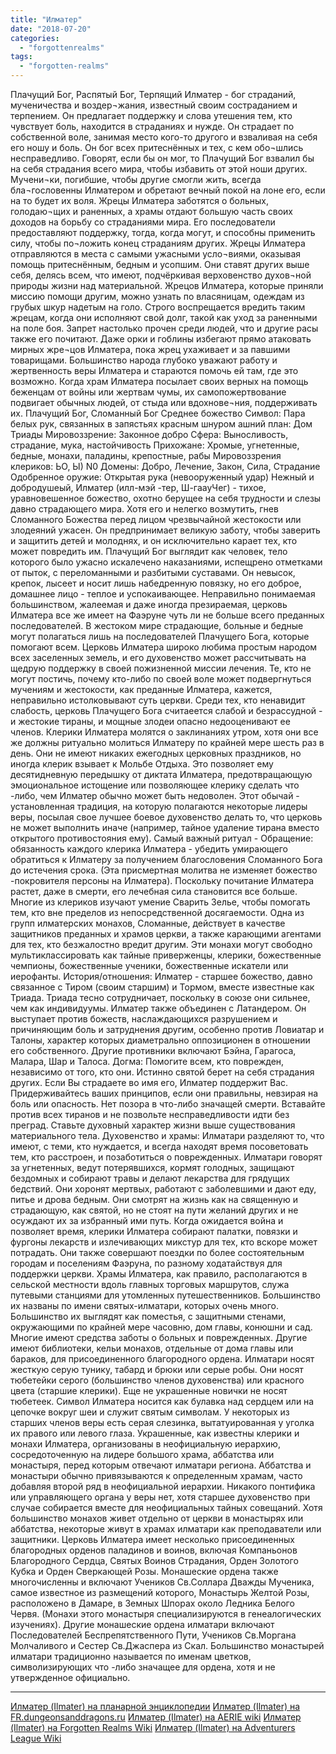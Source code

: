 ```yaml
---
title: "Илматер"
date: "2018-07-20"
categories: 
  - "forgottenrealms"
tags: 
  - "forgotten-realms"
---
```


Плачущий Бог, Распятый Бог, Терпящий Илматер - бог страданий, мученичества и воздер¬жания, известный своим состраданием и терпением. Он предлагает поддержку и слова утешения тем, кто чувствует боль, находится в страданиях и нужде. Он страдает по собственной воле, занимая место кого-то другого и взваливая на себя его ношу и боль. Он бог всех притеснённых и тех, с кем обо¬шлись несправедливо. Говорят, если бы он мог, то Плачущий Бог взвалил бы на себя страдания всего мира, чтобы избавить от этой ноши других. Мучени¬ки, погибшие, чтобы другие смогли жить, всегда бла¬гословенны Илматером и обретают вечный покой на лоне его, если на то будет их воля. Жрецы Илматера заботятся о больных, голодаю¬щих и раненных, а храмы отдают большую часть своих доходов на борьбу со страданиями мира. Его последователи предоставляют поддержку, тогда, когда могут, и способны применить силу, чтобы по¬ложить конец страданиям других. Жрецы Илматера отправляются в места с самыми ужасными усло¬виями, оказывая помощь притеснённым, бедным и усопшим. Они ставят других выше себя, делясь всем, что имеют, подчёркивая верховенство духов¬ной природы жизни над материальной. Жрецов Илматера, которые приняли миссию помощи другим, можно узнать по власяницам, одеждам из грубых шкур надетым на голо. Строго воспрещается вредить таким жрецам, когда они исполняют свой долг, такой как уход за раненными на поле боя. Запрет настолько прочен среди людей, что и другие расы также его почитают. Даже орки и гоблины избегают прямо атаковать мирных жре¬цов Илматера, пока жрец ухаживает и за павшими товарищами. Большинство народа глубоко уважают работу и жертвенность веры Илматера и стараются помочь ей там, где это возможно. Когда храм Илматера посылает своих верных на помощь беженцам от войны или жертвам чумы, их самопожертвование подвигает обычных людей, от стыда или вдохнове¬ния, поддерживать их. Плачущий Бог, Сломанный Бог Среднее божество Символ: Пара белых рук, связанных в запястьях красным шнуром ашний план: Дом Триады Мировоззрение: Законное добро Сфера: Выносливость, страдание, мука, настойчивость Прихожане: Хромые, угнетенные, бедные, монахи, паладины, крепостные, рабы Мировоззрения клериков: ЬО, Ы) N0 Домены: Добро, Лечение, Закон, Сила, Страдание Одобренное оружие: Открытая рука (невооруженный удар) Нежный и добродушеый, Илматер (илл-мэй -тер, Ш-гаауЧег) - тихое, уравновешенное божество, охотно берущее на себя трудности и слезы давно страдающего мира. Хотя его и нелегко возмутить, гнев Сломанного Божества перед лицом чрезвычайной жестокости или злодеяний ужасен. Он предпринимает великую заботу, чтобы заверить и защитить детей и молоднях, и он исключительно карает тех, кто может повредить им. Плачущий Бог выглядит как человек, тело которого было ужасно искалечено наказаниями, испещрено отметками от пыток, с переломанными и разбитыми суставами. Он невысок, крепок, лысеет и носит лишь набедренную повязку, но его доброе, домашнее лицо - теплое и успокаивающее. Неправильно понимаемая большинством, жалеемая и даже иногда презираемая, церковь Илматера все же имеет на Фаэруне чуть ли не больше всего преданных последователей. В жестоком мире страдающие, больные и бедные могут полагаться лишь на последователей Плачущего Бога, которые помогают всем. Церковь Илматера широко любима простым народом всех заселенных земель, и его духовенство может рассчитывать на щедрую поддержку в своей пожизненной миссии лечения. Те, кто не могут постичь, почему кто-либо по своей воле может подвергнуться мучениям и жестокости, как преданные Илматера, кажется, неправильно истолковывают суть церкви. Среди тех, кто ненавидит слабость, церковь Плачущего Бога считаеется слабой и безрассудной - и жестокие тираны, и мощные злодеи опасно недооценивают ее членов. Клерики Илматера молятся о заклинаниях утром, хотя они все же должны ритуально молиться Илматеру по крайней мере шесть раз в день. Они не имеют никаких ежегодных церковных праздников, но иногда клерик взывает к Мольбе Отдыха. Это позволяет ему десятидневную передышку от диктата Илматера, предотвращающую эмоциональное истощение или позволяющее клерику сделать что -либо, чем Илматер обычно может быть недоволен. Этот обычай - установленная традиция, на которую полагаются некоторые лидеры веры, посылая свое лучшее боевое духовенство делать то, что церковь не может выполнить иначе (например, тайное удаление тирана вместо открытого противостояния ему). Самый важный ритуал - Обращение: обязанность каждого клерика Илматера - убедить умирающего обратиться к Илматеру за получением благословения Сломанного Бога до истечения срока. (Эта присмертная молитва не изменяет божество -покровителя персоны на Илматера). Поскольку почитание Илматера растет, даже в смерти, его лечебная сила становится все больше. Многие из клериков изучают умение Сварить Зелье, чтобы помогать тем, кто вне пределов из непосредственной досягаемости. Одна из групп илматерских монахов, Сломанные, действует в качестве защитников преданных и храмов церкви, а также карающими агентами для тех, кто безжалостно вредит другим. Эти монахи могут свободно мультиклассировать как тайные приверженцы, клерики, божественные чемпионы, божественные ученики, божественные искатели или иерофанты. История/отношения: Илматер - старшее божество, давно связанное с Тиром (своим старшим) и Тормом, вместе известные как Триада. Триада тесно сотрудничает, поскольку в союзе они сильнее, чем как индивидуумы. Илматер также объединен с Латандером. Он выступает против божеств, наслаждающихся разрушением и причиняющим боль и затруднения другим, особенно против Ловиатар и Талоны, характер которых диаметрально оппозиционен в отношении его собственного. Другие противники включают Бэйна, Гарагоса, Малара, Шар и Талоса. Догма: Помогите всем, кто поврежден, независимо от того, кто они. Истинно святой берет на себя страдания других. Если Вы страдаете во имя его, Илматер поддержит Вас. Придерживайтесь ваших принципов, если они правильны, невзирая на боль или опасность. Нет позора в что-либо значащей смерти. Вставайте против всех тиранов и не позвольте несправедливости идти без преград. Ставьте духовный характер жизни выше существования материального тела. Духовенство и храмы: Илматари разделяют то, что имеют, с теми, кто нуждается, и всегда находят время посоветовать тем, кто расстроен, и позаботиться о поврежденных. Илматари говорят за угнетенных, ведут потерявшихся, кормят голодных, защищают бездомных и собирают травы и делают лекарства для грядущих бедствий. Они хоронят мертвых, работают с заболевшими и дают еду, питье и дрова бедным. Они смотрят на жизнь как на священную и страдающую, как святой, но не стоят на пути желаний других и не осуждают их за избранный ими путь. Когда ожидается война и позволяет время, клерики Илматера собирают палатки, повязки и фургоны лекарств и излечивающих микстур для тех, кто вскоре может потрадать. Они также совершают поездки по более состоятельным городам и поселениям Фаэруна, по разному ходатайствуя для поддержки церкви. Храмы Илматера, как правило, располагаются в сельской местности вдоль главных торговых маршрутов, служа путевыми станциями для утомленных путешественников. Большинство их названы по имени святых-илматари, которых очень много. Большинство их выглядят как поместья, с защитными стенами, окружающими по крайней мере часовню, дом главы, конюшни и сад. Многие имеют средства заботы о больных и поврежденных. Другие имеют библиотеки, кельи монахов, отдельные от дома главы или бараков, для присоединенного благородного ордена. Илматари носят жесткую серую тунику, табард и брюки или серые робы. Они носят тюбетейки серого (большинство членов духовенства) или красного цвета (старшие клерики). Еще не украшенные новички не носят тюбетеек. Символ Илматера носится как булавка над сердцем или на цепочке вокруг шеи и служит святым символам. У некоторых из старших членов веры есть серая слезинка, вытатуированная у уголка их правого или левого глаза. Украшенные, как известны клерики и монахи Илматера, организованы в неофициальную иерархию, сосредоточенную на лидере большого храма, аббатства или монастыря, перед которым отвечают илматари региона. Аббатства и монастыри обычно привязываются к определенным храмам, часто добавляя второй ряд в неофициальной иерархии. Никакого понтифика или управляющего органа у веры нет, хотя старшее духовенство при случае собирается вместе для неофициальных тайных совещаний. Хотя большинство монахов живет отдельно от церкви в монастырях или аббатства, некоторые живут в храмах илматари как преподаватели или защитники. Церковь Илматера имеет несколько присоединенных благородных орденов паладинов и воинов, включая Компаньонов Благородного Сердца, Святых Воинов Страдания, Орден Золотого Кубка и Орден Сверкающей Розы. Монашеские ордена также многочисленны и включают Учеников Св.Соллара Дважды Мученика, самое известное из размещений которого, Монастырь Желтой Розы, расположено в Дамаре, в Земных Шпорах около Ледника Белого Червя. (Монахи этого монастыря специализируются в генеалогических изучениях). Другие монашеские ордена илматари включают Последователей Беспрепятственного Пути, Учеников Св.Моргана Молчаливого и Сестер Св.Джаспера из Скал. Большинство монастырей илматари традиционно называется по именам цветков, символизирующих что -либо значащее для ордена, хотя и не утвержденное официально.

* * *

[Илматер (Ilmater) на планарной энциклопедии](http://ru.dnd.wikia.com/wiki/Илматер) [Илматер (Ilmater) на FR.dungeonsanddragons.ru](http://fr.dungeonsanddragons.ru/index.php?option=com_content&task=view&id=186) [Илматер (Ilmater) на AERIE wiki](http://wiki.aerie.ru/wiki/Илматер) [Илматер (Ilmater) на Forgotten Realms Wiki](https://forgottenrealms.wikia.com/wiki/Ilmater) [Илматер (Ilmater) на Adventurers League Wiki](https://forgottenrealms.wikia.com/wiki/Ilmater)
